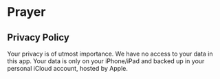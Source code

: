 # Prayer

## Privacy Policy
Your privacy is of utmost importance.  We have no access to your data in this app.  Your data is only on your iPhone/iPad and backed up in your personal iCloud account, hosted by Apple.
